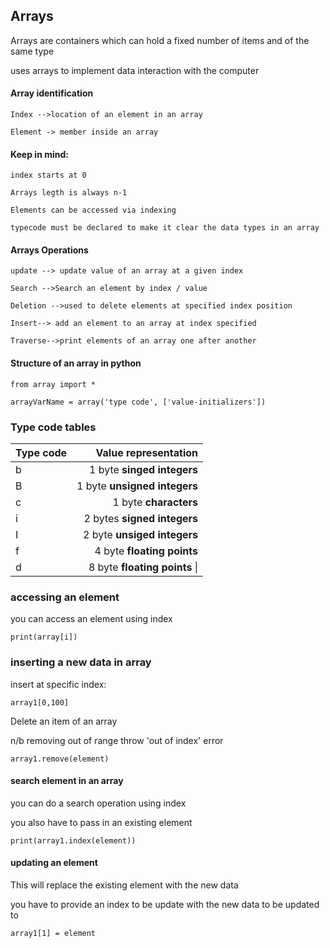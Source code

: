 ## Arrays

Arrays are containers which can hold a fixed number of items and of the same type

uses arrays to implement data interaction with the computer

#### Array identification

    Index -->location of an element in an array
    
    Element -> member inside an array 

#### Keep in mind:

    index starts at 0

    Arrays legth is always n-1

    Elements can be accessed via indexing

    typecode must be declared to make it clear the data types in an array

#### Arrays Operations

    update --> update value of an array at a given index

    Search -->Search an element by index / value

    Deletion -->used to delete elements at specified index position

    Insert--> add an element to an array at index specified

    Traverse-->print elements of an array one after another

#### Structure of an array in python

    from array import *

    arrayVarName = array('type code', ['value-initializers'])


### Type code tables

| Type code |     Value representation
|:----------|----------------------------------:|
| b         | 1 byte **singed integers**        |
| B         | 1 byte **unsigned integers**      |
| c         | 1 byte **characters**             |
| i         | 2 bytes **signed integers**       |
| I         | 2 byte **unsiged integers**       |
| f         | 4 byte **floating points**        |
| d         | 8 byte **floating points**      \||


### accessing an element

you can access an element using index

    print(array[i])

### inserting a new data in array

insert at specific index:
    
    array1[0,100]

Delete an item of an array

n/b removing out of range throw 'out of index' error

    array1.remove(element)

#### search element in an array

you can do a search operation using index 

you also have to pass in an existing element

    print(array1.index(element))

#### updating an element

This will replace the existing element with the new data

you have to provide an index to be update with the new data to be updated to

    array1[1] = element
